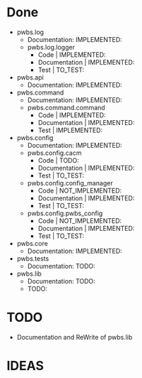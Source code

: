 # Done
* pwbs.log
    * Documentation: IMPLEMENTED:
    * pwbs.log.logger
        * Code | IMPLEMENTED:
        * Documentation | IMPLEMENTED:
        * Test | TO_TEST:
* pwbs.api
    * Documentation: IMPLEMENTED:
* pwbs.command
    * Documentation: IMPLEMENTED:
    * pwbs.command.command
        * Code | IMPLEMENTED:
        * Documentation | IMPLEMENTED:
        * Test | IMPLEMENTED:
* pwbs.config
    * Documentation: IMPLEMENTED:
    * pwbs.config.cacm
        * Code | TODO:
        * Documentation | IMPLEMENTED:
        * Test | TO_TEST:
    * pwbs.config.config_manager
        * Code | NOT_IMPLEMENTED:
        * Documentation | IMPLEMENTED:
        * Test | TO_TEST:
    * pwbs.config.pwbs_config
        * Code | NOT_IMPLEMENTED:
        * Documentation | IMPLEMENTED:
        * Test | TO_TEST:
* pwbs.core
    * Documentation: IMPLEMENTED:
* pwbs.tests
    * Documentation: TODO:
* pwbs.lib
    * Documentation: TODO:
    * TODO:
# TODO
* Documentation and ReWrite of pwbs.lib
# IDEAS
